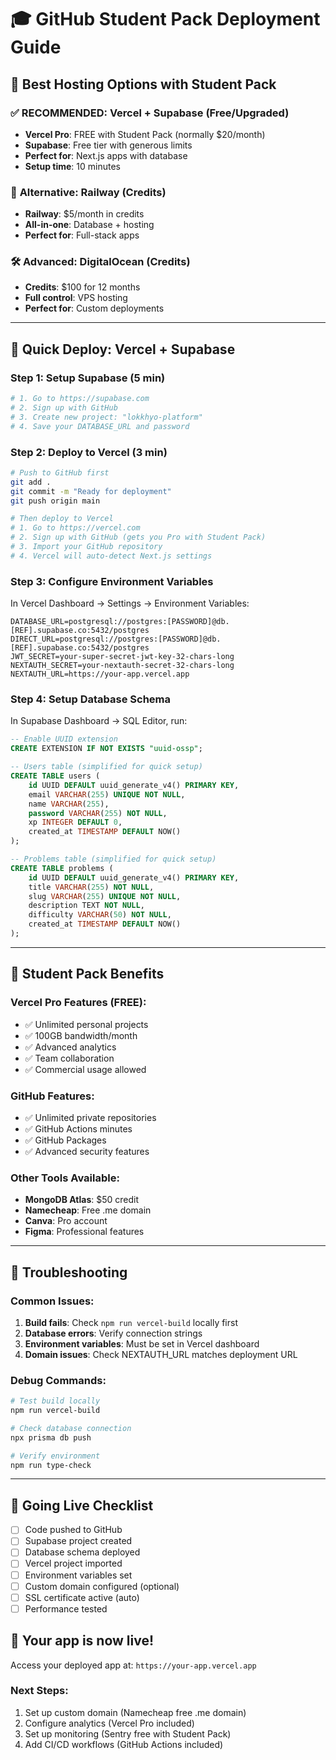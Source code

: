 # 🎓 GitHub Student Pack Deployment Guide

## 🌟 Best Hosting Options with Student Pack

### ✅ **RECOMMENDED: Vercel + Supabase** (Free/Upgraded)
- **Vercel Pro**: FREE with Student Pack (normally $20/month)
- **Supabase**: Free tier with generous limits
- **Perfect for**: Next.js apps with database
- **Setup time**: 10 minutes

### 🔄 **Alternative: Railway** (Credits)
- **Railway**: $5/month in credits
- **All-in-one**: Database + hosting
- **Perfect for**: Full-stack apps

### 🛠 **Advanced: DigitalOcean** (Credits)
- **Credits**: $100 for 12 months
- **Full control**: VPS hosting
- **Perfect for**: Custom deployments

---

## 🚀 Quick Deploy: Vercel + Supabase

### Step 1: Setup Supabase (5 min)
```bash
# 1. Go to https://supabase.com
# 2. Sign up with GitHub
# 3. Create new project: "lokkhyo-platform"
# 4. Save your DATABASE_URL and password
```

### Step 2: Deploy to Vercel (3 min)
```bash
# Push to GitHub first
git add .
git commit -m "Ready for deployment"
git push origin main

# Then deploy to Vercel
# 1. Go to https://vercel.com
# 2. Sign up with GitHub (gets you Pro with Student Pack)
# 3. Import your GitHub repository
# 4. Vercel will auto-detect Next.js settings
```

### Step 3: Configure Environment Variables
In Vercel Dashboard → Settings → Environment Variables:

```env
DATABASE_URL=postgresql://postgres:[PASSWORD]@db.[REF].supabase.co:5432/postgres
DIRECT_URL=postgresql://postgres:[PASSWORD]@db.[REF].supabase.co:5432/postgres
JWT_SECRET=your-super-secret-jwt-key-32-chars-long
NEXTAUTH_SECRET=your-nextauth-secret-32-chars-long
NEXTAUTH_URL=https://your-app.vercel.app
```

### Step 4: Setup Database Schema
In Supabase Dashboard → SQL Editor, run:
```sql
-- Enable UUID extension
CREATE EXTENSION IF NOT EXISTS "uuid-ossp";

-- Users table (simplified for quick setup)
CREATE TABLE users (
    id UUID DEFAULT uuid_generate_v4() PRIMARY KEY,
    email VARCHAR(255) UNIQUE NOT NULL,
    name VARCHAR(255),
    password VARCHAR(255) NOT NULL,
    xp INTEGER DEFAULT 0,
    created_at TIMESTAMP DEFAULT NOW()
);

-- Problems table (simplified for quick setup)  
CREATE TABLE problems (
    id UUID DEFAULT uuid_generate_v4() PRIMARY KEY,
    title VARCHAR(255) NOT NULL,
    slug VARCHAR(255) UNIQUE NOT NULL,
    description TEXT NOT NULL,
    difficulty VARCHAR(50) NOT NULL,
    created_at TIMESTAMP DEFAULT NOW()
);
```

---

## 🎯 Student Pack Benefits

### Vercel Pro Features (FREE):
- ✅ Unlimited personal projects
- ✅ 100GB bandwidth/month
- ✅ Advanced analytics
- ✅ Team collaboration
- ✅ Commercial usage allowed

### GitHub Features:
- ✅ Unlimited private repositories
- ✅ GitHub Actions minutes
- ✅ GitHub Packages
- ✅ Advanced security features

### Other Tools Available:
- **MongoDB Atlas**: $50 credit
- **Namecheap**: Free .me domain
- **Canva**: Pro account
- **Figma**: Professional features

---

## 🔧 Troubleshooting

### Common Issues:
1. **Build fails**: Check `npm run vercel-build` locally first
2. **Database errors**: Verify connection strings
3. **Environment variables**: Must be set in Vercel dashboard
4. **Domain issues**: Check NEXTAUTH_URL matches deployment URL

### Debug Commands:
```bash
# Test build locally
npm run vercel-build

# Check database connection
npx prisma db push

# Verify environment
npm run type-check
```

---

## 📱 Going Live Checklist

- [ ] Code pushed to GitHub
- [ ] Supabase project created
- [ ] Database schema deployed
- [ ] Vercel project imported
- [ ] Environment variables set
- [ ] Custom domain configured (optional)
- [ ] SSL certificate active (auto)
- [ ] Performance tested

## 🎉 Your app is now live!

Access your deployed app at: `https://your-app.vercel.app`

### Next Steps:
1. Set up custom domain (Namecheap free .me domain)
2. Configure analytics (Vercel Pro included)
3. Set up monitoring (Sentry free with Student Pack)
4. Add CI/CD workflows (GitHub Actions included)
